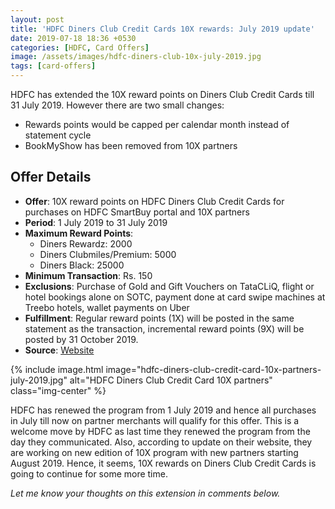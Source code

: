 ```yaml
---
layout: post
title: 'HDFC Diners Club Credit Cards 10X rewards: July 2019 update'
date: 2019-07-18 18:36 +0530
categories: [HDFC, Card Offers]
image: /assets/images/hdfc-diners-club-10x-july-2019.jpg
tags: [card-offers]
---
```


HDFC has extended the 10X reward points on Diners Club Credit Cards till 31 July 2019. However there are two small changes:

- Rewards points would be capped per calendar month instead of statement cycle
- BookMyShow has been removed from 10X partners

## Offer Details

- **Offer**: 10X reward points on HDFC Diners Club Credit Cards for purchases on HDFC SmartBuy portal and 10X partners
- **Period**: 1 July 2019 to 31 July 2019
- **Maximum Reward Points**:
  - Diners Rewardz: 2000
  - Diners Clubmiles/Premium: 5000
  - Diners Black: 25000
- **Minimum Transaction**: Rs. 150
- **Exclusions**: Purchase of Gold and Gift Vouchers on TataCLiQ, flight or hotel bookings alone on SOTC, payment done at card swipe machines at Treebo hotels, wallet payments on Uber
- **Fulfillment**: Regular reward points (1X) will be posted in the same statement as the transaction, incremental reward points (9X) will be posted by 31 October 2019.
- **Source**: [Website](https://www.hdfcbankdinersclub.com/privilege)

{% include image.html image="hdfc-diners-club-credit-card-10x-partners-july-2019.jpg" alt="HDFC Diners Club Credit Card 10X partners" class="img-center" %}

HDFC has renewed the program from 1 July 2019 and hence all purchases in July till now on partner merchants will qualify for this offer. This is a welcome move by HDFC as last time they renewed the program from the day they communicated. Also, according to update on their website, they are working on new edition of 10X program with new partners starting August 2019. Hence, it seems, 10X rewards on Diners Club Credit Cards is going to continue for some more time.

_Let me know your thoughts on this extension in comments below._
